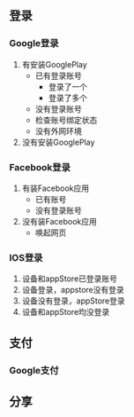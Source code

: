 ## 登录
### Google登录
1. 有安装GooglePlay
    - 已有登录账号
        - 登录了一个
        - 登录了多个
    - 没有登录账号
    - 检查账号绑定状态
    - 没有外网环境
2. 没有安装GooglePlay
### Facebook登录
1. 有装Facebook应用
    - 已有账号
    - 没有登录账号
2. 没有装Facebook应用
    - 唤起网页
### IOS登录
1. 设备和appStore已登录账号
2. 设备登录，appstore没有登录
3. 设备没有登录，appStore登录
4. 设备和appStore均没登录

## 支付
### Google支付


## 分享